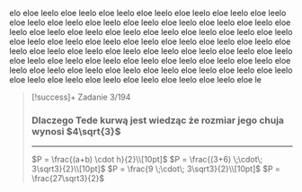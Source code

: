 elo eloe leelo eloe leelo eloe leelo eloe leelo eloe leelo eloe leelo eloe leelo eloe leelo eloe leelo eloe leelo eloe leelo eloe leelo eloe leelo eloe leelo eloe leelo eloe leelo eloe leelo eloe leelo eloe leelo eloe leelo eloe leelo eloe leelo eloe leelo eloe leelo eloe leelo eloe leelo eloe leelo eloe leelo eloe leelo eloe leelo eloe leelo eloe leelo eloe leelo eloe leelo eloe leelo eloe leelo eloe leelo eloe leelo eloe leelo eloe leelo eloe leelo eloe leelo eloe leelo eloe leelo eloe leelo eloe leelo eloe leelo eloe leelo eloe leelo eloe leelo eloe leelo eloe leelo eloe leelo eloe leelo eloe leelo eloe leelo eloe leelo eloe leelo eloe le


>[!success]+ Zadanie 3/194
> ### Dlaczego Tede kurwą jest wiedząc że rozmiar jego chuja wynosi $4\sqrt{3}$
>---
>$P = \frac{(a+b) \cdot h}{2}\\[10pt]$ 
>$P = \frac{(3+6) \;\cdot\; 3\sqrt3}{2}\\[10pt]$ 
>$P = \frac{9 \;\cdot\; 3\sqrt3}{2}\\[10pt]$
>$P = \frac{27\sqrt3}{2}$

